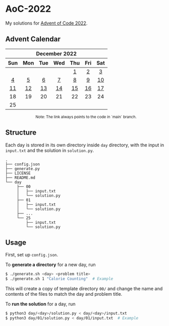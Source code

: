 # AoC-2022

My solutions for [Advent of Code 2022](https://adventofcode.com/2022).

## Advent Calendar

<div align="center">
<table>
    <thead>
        <tr>
            <th colspan="7"><div align="center">December 2022</div></th>
        </tr>
        <tr>
            <th align="center">Sun</th>
            <th align="center">Mon</th>
            <th align="center">Tue</th>
            <th align="center">Wed</th>
            <th align="center">Thu</th>
            <th align="center">Fri</th>
            <th align="center">Sat</th>
        </tr>
    </thead>
    <tbody>
        <tr>
            <td align="center"></td>
            <td align="center"></td>
            <td align="center"></td>
            <td align="center"></td>
            <td align="center"><a href="https://codeberg.org/kimerikal/AoC-2022/src/branch/main/day/01/program.py">1</a></td>
            <td align="center"><a href="https://codeberg.org/kimerikal/AoC-2022/src/branch/main/day/02/program.py">2</a></td>
            <td align="center"><a href="https://codeberg.org/kimerikal/AoC-2022/src/branch/main/day/03/program.py">3</a></td>
        </tr>
        <tr>
            <td align="center"><a href="https://codeberg.org/kimerikal/AoC-2022/src/branch/main/day/04/program.py">4</a></td>
            <td align="center"><a href="https://codeberg.org/kimerikal/AoC-2022/src/branch/main/day/05/program.py">5</a></td>
            <td align="center"><a href="https://codeberg.org/kimerikal/AoC-2022/src/branch/main/day/06/program.py">6</a></td>
            <td align="center"><a href="https://codeberg.org/kimerikal/AoC-2022/src/branch/main/day/07/program.py">7</a></td>
            <td align="center"><a href="https://codeberg.org/kimerikal/AoC-2022/src/branch/main/day/08/program.py">8</a></td>
            <td align="center"><a href="https://codeberg.org/kimerikal/AoC-2022/src/branch/main/day/09/program.py">9</a></td>
            <td align="center"><a href="https://codeberg.org/kimerikal/AoC-2022/src/branch/main/day/10/program.py">10</a></td>
        </tr>
        <tr>
            <td align="center"><a href="https://codeberg.org/kimerikal/AoC-2022/src/branch/main/day/11/program.py">11</a></td>
            <td align="center"><a href="https://codeberg.org/kimerikal/AoC-2022/src/branch/main/day/12/program.py">12</a></td>
            <td align="center"><a href="https://codeberg.org/kimerikal/AoC-2022/src/branch/main/day/13/program.py">13</a></td>
            <td align="center"><a href="https://codeberg.org/kimerikal/AoC-2022/src/branch/main/day/14/program.py">14</a></td>
            <td align="center"><a href="https://codeberg.org/kimerikal/AoC-2022/src/branch/main/day/15/program.py">15</a></td>
            <td align="center"><a href="https://codeberg.org/kimerikal/AoC-2022/src/branch/main/day/16/program.py">16</a></td>
            <td align="center"><a href="https://codeberg.org/kimerikal/AoC-2022/src/branch/main/day/17/program.py">17</a></td>
        </tr>
        <tr>
            <td align="center"><!--<a href="https://codeberg.org/kimerikal/AoC-2022/src/branch/main/day/18/program.py">18</a>-->18</td>
            <td align="center"><!--<a href="https://codeberg.org/kimerikal/AoC-2022/src/branch/main/day/19/program.py">19</a>-->19</td>
            <td align="center"><!--<a href="https://codeberg.org/kimerikal/AoC-2022/src/branch/main/day/20/program.py">20</a>-->20</td>
            <td align="center"><!--<a href="https://codeberg.org/kimerikal/AoC-2022/src/branch/main/day/21/program.py">21</a>-->21</td>
            <td align="center"><!--<a href="https://codeberg.org/kimerikal/AoC-2022/src/branch/main/day/22/program.py">22</a>-->22</td>
            <td align="center"><!--<a href="https://codeberg.org/kimerikal/AoC-2022/src/branch/main/day/23/program.py">23</a>-->23</td>
            <td align="center"><!--<a href="https://codeberg.org/kimerikal/AoC-2022/src/branch/main/day/24/program.py">24</a>-->24</td>
        </tr>
        <tr>
            <td align="center"><!--<a href="https://codeberg.org/kimerikal/AoC-2022/src/branch/main/day/25/program.py">25</a>-->25</td>
            <td align="center"></td>
            <td align="center"></td>
            <td align="center"></td>
            <td align="center"></td>
            <td align="center"></td>
            <td align="center"></td>
        </tr>
    </tbody>
</table>
<small>
    Note: The link always points to the code in `main` branch.
</small>
</div>

## Structure

Each day is stored in its own directory inside `day` directory, with the input in `input.txt` and the solution in `solution.py`.

```
.
├── config.json
├── generate.py
├── LICENSE
├── README.md
└── day
     ├── 00
     │   ├── input.txt
     │   └── solution.py
     ├── 01
     │   ├── input.txt
     │   └── solution.py
     ├── ...
     └── 25
         ├── input.txt
         └── solution.py
```

## Usage

First, set up `config.json`.

To **generate a directory** for a new day, run
```sh
$ ./generate.sh <day> <problem title>
$ ./generate.sh 1 "Calorie Counting"  # Example
```
This will create a copy of template directory `00/` and change the name and contents of the files to match the day and problem title.

To **run the solution** for a day, run
```sh
$ python3 day/<day>/solution.py < day/<day>/input.txt
$ python3 day/01/solution.py < day/01/input.txt  # Example
```
